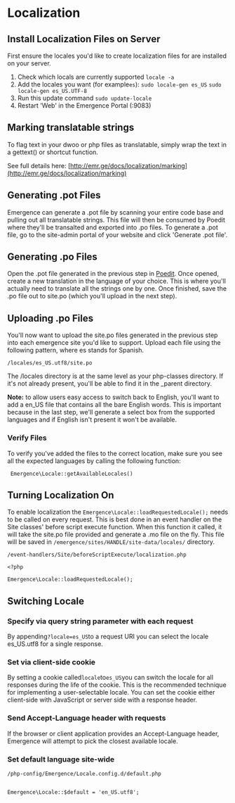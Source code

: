 # Localization

## Install Localization Files on Server

First ensure the locales you'd like to create localization files for are installed on your server.

1. Check which locals are currently supported `locale -a`
2. Add the locales you want \(for example`es`\):
   `sudo locale-gen es_US`
   `sudo locale-gen es_US.UTF-8`
3. Run this update command
   `sudo update-locale`
4. Restart 'Web' in the Emergence Portal \(:9083\)

## Marking translatable strings

To flag text in your dwoo or php files as translatable, simply wrap the text in a gettext\(\) or shortcut function.

See full details here: [http://emr.ge/docs/localization/marking](http://emr.ge/docs/localization/marking)

## Generating .pot Files

Emergence can generate a .pot file by scanning your entire code base and pulling out all translatable strings. This file will then be consumed by Poedit where they'll be transalted and exported into .po files. To generate a .pot file, go to the site-admin portal of your website and click 'Generate .pot file'.

## Generating .po Files

Open the .pot file generated in the previous step in [Poedit](https://poedit.net/). Once opened, create a new translation in the language of your choice. This is where you'll actually need to translate all the strings one by one. Once finished, save the .po file out to site.po \(which you'll upload in the next step\).

## Uploading .po Files

You'll now want to upload the site.po files generated in the previous step into each emergence site you'd like to support. Upload each file using the following pattern, where es stands for Spanish.

`/locales/es_US.utf8/site.po`

The /locales directory is at the same level as your php-classes directory. If it's not already present, you'll be able to find it in the \_parent directory.

**Note:** to allow users easy access to switch back to English, you'll want to add a en\_US file that contains all the bare English words. This is important because in the last step, we'll generate a select box from the supported languages  and if English isn't present it won't be available.

### Verify Files

To verify you've added the files to the correct location, make sure you see all the expected languages by calling the following function:

` Emergence\Locale::getAvailableLocales()`

## Turning Localization On

To enable localization the `Emergence\Locale::loadRequestedLocale();` needs to be called on every request. This is best done in an event handler on the Site classes' before script execute function. When this function it called, it will take the site.po file provided and generate a .mo file on the fly. This file will be saved in `/emergence/sites/HANDLE/site-data/locales/` directory.

`/event-handlers/Site/beforeScriptExecute/localization.php`

```
<?php

Emergence\Locale::loadRequestedLocale();
```

## Switching Locale

### Specify via query string parameter with each request

By appending`?locale=es_US`to a request URI you can select the locale es\_US.utf8 for a single response.

### Set via client-side cookie

By setting a cookie called`locale`to`es_US`you can switch the locale for all responses during the life of the cookie. This is the recommended technique for implementing a user-selectable locale. You can set the cookie either client-side with JavaScript or server side with a response header.

### Send Accept-Language header with requests

If the browser or client application provides an Accept-Language header, Emergence will attempt to pick the closest available locale.

### Set default language site-wide

`/php-config/Emergence/Locale.config.d/default.php`

```

Emergence\Locale::$default = 'en_US.utf8';
```



